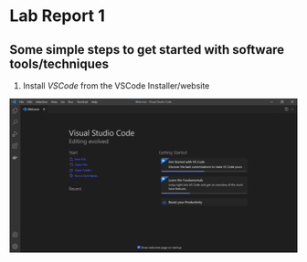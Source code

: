 # Lab Report 1 #

## Some simple steps to get started with software tools/techniques ##

1) Install *VSCode* from the VSCode Installer/website


![Screenshot](vscodebeginning.png)
